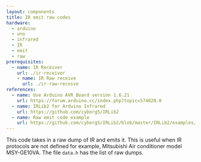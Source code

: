 ```yaml
---
layout: components
title: IR emit raw codes
hardware:
  - arduino
  - uno
  - infrared
  - IR
  - emit
  - raw
prerequisites:
  - name: IR Receiver
    url: ./ir-receiver
    - name: IR Raw receive
      url: ./ir-raw-receive
references:
  - name: Use Arduino AVR Board version 1.6.21
    url: https://forum.arduino.cc/index.php?topic=574020.0
  - name: IRLib2 for Arduino Infrared
    url: https://github.com/cyborg5/IRLib2
  - name: Raw emit code example
    url: https://github.com/cyborg5/IRLib2/blob/master/IRLib2/examples/rawSend/rawSend.ino
---
```


This code takes in a raw dump of IR and emits it. This is useful when IR protocols are not defined for example, Mitsubishi Air conditioner model MSY-GE10VA. The file `data.h` has the list of raw dumps.
